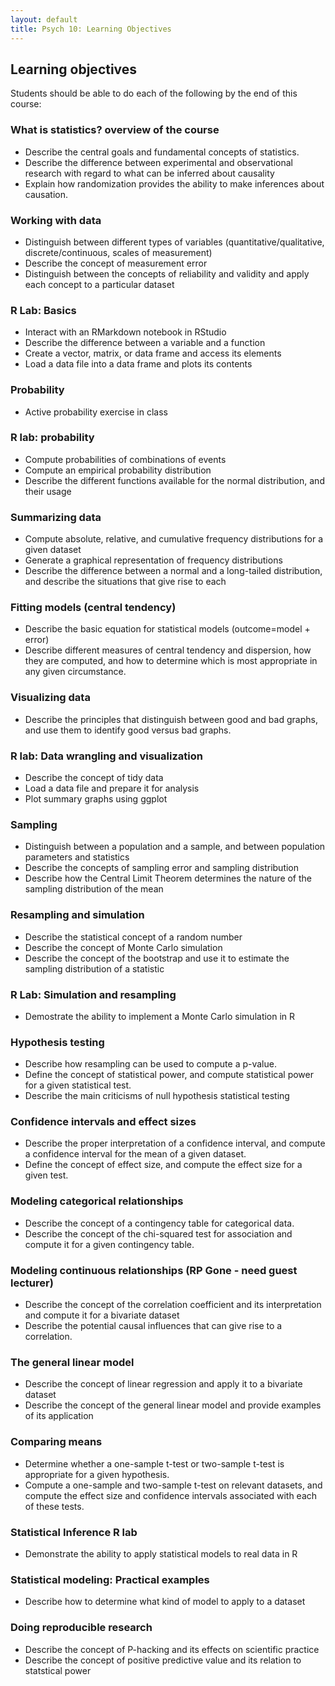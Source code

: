```yaml
---
layout: default
title: Psych 10: Learning Objectives
---
```

## Learning objectives

Students should be able to do each of the following by the end of this course:


### What is statistics? overview of the course
* Describe the central goals and fundamental concepts of statistics.
* Describe the difference between experimental and observational research with regard to what can be inferred about causality
* Explain how randomization provides the ability to make inferences about causation.

### Working with data 
* Distinguish between different types of variables (quantitative/qualitative, discrete/continuous, scales of measurement)
* Describe the concept of measurement error
* Distinguish between the concepts of reliability and validity and apply each concept to a particular dataset

### R Lab: Basics
* Interact with an RMarkdown notebook in RStudio
* Describe the difference between a variable and a function
* Create a vector, matrix, or data frame and access its elements
* Load a data file into a data frame and plots its contents

### Probability
* Active probability exercise in class

### R lab: probability
* Compute probabilities of combinations of events
* Compute an empirical probability distribution
* Describe the different functions available for the normal distribution, and their usage

### Summarizing data
* Compute absolute, relative, and cumulative frequency distributions for a given dataset
* Generate a graphical representation of frequency distributions
* Describe the difference between a normal and a long-tailed distribution, and describe the situations that give rise to each

### Fitting models (central tendency)
* Describe the basic equation for statistical models (outcome=model + error)
* Describe different measures of central tendency and dispersion, how they are computed, and how to determine which is most appropriate in any given circumstance.

### Visualizing data
* Describe the principles that distinguish between good and bad graphs, and use them to identify good versus bad graphs.

### R lab: Data wrangling and visualization
* Describe the concept of tidy data
* Load a data file and prepare it for analysis
* Plot summary graphs using ggplot

### Sampling
* Distinguish between a population and a sample, and between population parameters and statistics
* Describe the concepts of sampling error and sampling distribution
* Describe how the Central Limit Theorem determines the nature of the sampling distribution of the mean

### Resampling and simulation
* Describe the statistical concept of a random number
* Describe the concept of Monte Carlo simulation
* Describe the concept of the bootstrap and use it to estimate the sampling distribution of a statistic

### R Lab: Simulation and resampling
* Demostrate the ability to implement a Monte Carlo simulation in R

### Hypothesis testing
* Describe how resampling can be used to compute a p-value.
* Define the concept of statistical power, and compute statistical power for a given statistical test.
* Describe the main criticisms of null hypothesis statistical testing

### Confidence intervals and effect sizes
* Describe the proper interpretation of a confidence interval, and compute a confidence interval for the mean of a given dataset.
* Define the concept of effect size, and compute the effect size for a given test.

### Modeling categorical relationships
* Describe the concept of a contingency table for categorical data.
* Describe the concept of the chi-squared test for association and compute it for a given contingency table.

### Modeling continuous relationships (RP Gone - need guest lecturer)
* Describe the concept of the correlation coefficient and its interpretation and compute it for a bivariate dataset
* Describe the potential causal influences that can give rise to a correlation.

### The general linear model
* Describe the concept of linear regression and apply it to a bivariate dataset
* Describe the concept of the general linear model and provide examples of its application

### Comparing means
* Determine whether a one-sample t-test or two-sample t-test is appropriate for a given hypothesis.
* Compute a one-sample and two-sample t-test on relevant datasets, and compute the effect size and confidence intervals associated with each of these tests.

### Statistical Inference R lab
* Demonstrate the ability to apply statistical models to real data in R

### Statistical modeling: Practical examples
* Describe how to determine what kind of model to apply to a dataset

### Doing reproducible research
* Describe the concept of P-hacking and its effects on scientific practice
* Describe the concept of positive predictive value and its relation to statstical power
